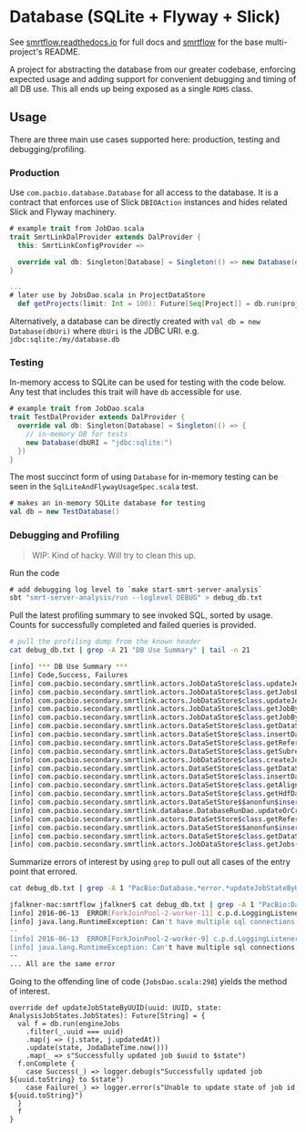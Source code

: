 # Database (SQLite + Flyway + Slick)

See [smrtflow.readthedocs.io](http://smrtflow.readthedocs.io/) for full docs and [smrtflow](../README.md) for the base multi-project's README. 

A project for abstracting the database from our greater codebase, 
enforcing expected usage and adding support for convenient debugging and 
timing of all DB use. This all ends up being exposed as a single `RDMS`
class.

## Usage

There are three main use cases supported here: production, testing and
debugging/profiling.


### Production

Use `com.pacbio.database.Database` for all access to the database. It 
is a contract that enforces use of Slick `DBIOAction` instances and
hides related Slick and Flyway machinery.

```scala
# example trait from JobDao.scala
trait SmrtLinkDalProvider extends DalProvider {
  this: SmrtLinkConfigProvider =>

  override val db: Singleton[Database] = Singleton(() => new Database(dbURI()))
}

...
# later use by JobsDao.scala in ProjectDataStore
  def getProjects(limit: Int = 100): Future[Seq[Project]] = db.run(projects.take(limit).result)
```

Alternatively, a database can be directly created with `val db = new Database(dbUri)`
where `dbUri` is the JDBC URI. e.g. `jdbc:sqlite:/my/database.db`

### Testing

In-memory access to SQLite can be used for testing with the code below.
Any test that includes this trait will have `db` accessible for use.

```scala
# example trait from JobDao.scala
trait TestDalProvider extends DalProvider {
  override val db: Singleton[Database] = Singleton(() => {
    // in-memory DB for tests
    new Database(dbURI = "jdbc:sqlite:")
  })
}
```

The most succinct form of using `Database` for in-memory testing can be
seen in the `SqlLiteAndFlywayUsageSpec.scala` test.

```scala
# makes an in-memory SQLite database for testing
val db = new TestDatabase()
```

### Debugging and Profiling 

> WIP: Kind of hacky. Will try to clean this up.

Run the code 

```scala
# add debugging log level to `make start-smrt-server-analysis`
sbt "smrt-server-analysis/run --loglevel DEBUG" > debug_db.txt
```

Pull the latest profiling summary to see invoked SQL, sorted by usage.
Counts for successfully completed and failed queries is provided.

```bash
# pull the profiling dump from the known header
cat debug_db.txt | grep -A 21 "DB Use Summary" | tail -n 21

[info] *** DB Use Summary ***
[info] Code,Success, Failures
[info] com.pacbio.secondary.smrtlink.actors.JobDataStore$class.updateJobStateByUUID(JobsDao.scala:282), 44, 11
[info] com.pacbio.secondary.smrtlink.actors.JobDataStore$class.getJobsByTypeId(JobsDao.scala:368), 36, 0
[info] com.pacbio.secondary.smrtlink.actors.JobDataStore$class.updateJobStateByUUID(JobsDao.scala:298), 33, 7
[info] com.pacbio.secondary.smrtlink.actors.JobDataStore$class.getJobByUUID(JobsDao.scala:228), 33, 4
[info] com.pacbio.secondary.smrtlink.actors.JobDataStore$class.getJobById(JobsDao.scala:231), 29, 0
[info] com.pacbio.secondary.smrtlink.actors.DataSetStore$class.getDataSetByUUID(JobsDao.scala:645), 25, 0
[info] com.pacbio.secondary.smrtlink.actors.DataSetStore$class.insertDataStoreByJob(JobsDao.scala:512), 18, 6
[info] com.pacbio.secondary.smrtlink.actors.DataSetStore$class.getReferenceDataSets(JobsDao.scala:692), 15, 0
[info] com.pacbio.secondary.smrtlink.actors.DataSetStore$class.getSubreadDataSets(JobsDao.scala:681), 12, 0
[info] com.pacbio.secondary.smrtlink.actors.JobDataStore$class.createJob(JobsDao.scala:361), 11, 0
[info] com.pacbio.secondary.smrtlink.actors.DataSetStore$class.getDataSetMetaDataSet(JobsDao.scala:549), 11, 2
[info] com.pacbio.secondary.smrtlink.actors.DataSetStore$class.insertDataStoreByJob(JobsDao.scala:500), 11, 7
[info] com.pacbio.secondary.smrtlink.actors.DataSetStore$class.getAlignmentDataSets(JobsDao.scala:764), 9, 0
[info] com.pacbio.secondary.smrtlink.actors.DataSetStore$class.getHdfDataSets(JobsDao.scala:718), 9, 0
[info] com.pacbio.secondary.smrtlink.actors.DataSetStore$$anonfun$insertReferenceDataSet$1.apply(JobsDao.scala:567), 6, 2
[info] com.pacbio.secondary.smrtlink.database.DatabaseRunDao.updateOrCreate(DatabaseRunDao.scala:55), 4, 0
[info] com.pacbio.secondary.smrtlink.actors.DataSetStore$class.getReferenceDataSetById(JobsDao.scala:698), 4, 0
[info] com.pacbio.secondary.smrtlink.actors.DataSetStore$$anonfun$insertSubreadDataSet$1.apply(JobsDao.scala:587), 3, 3
[info] com.pacbio.secondary.smrtlink.actors.DataSetStore$class.getDataStoreFiles(JobsDao.scala:822), 2, 0
[info] com.pacbio.secondary.smrtlink.actors.JobDataStore$class.getJobs(JobsDao.scala:365), 2, 0
```

Summarize errors of interest by using `grep` to pull out all cases of
the entry point that errored.

```bash
cat debug_db.txt | grep -A 1 "PacBio:Database.*error.*updateJobStateByUUID(JobsDao.scala:298"

jfalkner-mac:smrtflow jfalkner$ cat debug_db.txt | grep -A 1 "PacBio:Database.*error.*updateJobStateByUUID(JobsDao.scala:282"
[info] 2016-06-13  ERROR[ForkJoinPool-2-worker-11] c.p.d.LoggingListener - [PacBio:Database]  RDMS error for com.pacbio.secondary.smrtlink.actors.JobDataStore$class.updateJobStateByUUID(JobsDao.scala:282)
[info] java.lang.RuntimeException: Can't have multiple sql connections open. An old connection may not have had close() invoked.
--
[info] 2016-06-13  ERROR[ForkJoinPool-2-worker-9] c.p.d.LoggingListener - [PacBio:Database]  RDMS error for com.pacbio.secondary.smrtlink.actors.JobDataStore$class.updateJobStateByUUID(JobsDao.scala:282)
[info] java.lang.RuntimeException: Can't have multiple sql connections open. An old connection may not have had close() invoked.
--
... All are the same error
```

Going to the offending line of code (`JobsDao.scala:298`) yields the
method of interest.

```
override def updateJobStateByUUID(uuid: UUID, state: AnalysisJobStates.JobStates): Future[String] = { 
  val f = db.run(engineJobs 
    .filter(_.uuid === uuid) 
    .map(j => (j.state, j.updatedAt)) 
    .update(state, JodaDateTime.now())) 
    .map(_ => s"Successfully updated job $uuid to $state") 
  f.onComplete { 
    case Success(_) => logger.debug(s"Successfully updated job ${uuid.toString} to $state") 
    case Failure(_) => logger.error(s"Unable to update state of job id ${uuid.toString}") 
  } 
  f
}
```
